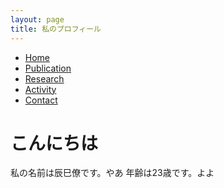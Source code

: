 ```yaml
---
layout: page
title: 私のプロフィール
---
```


<div class="header">
  <ul class="header-list">
    <li><a href="/">Home</a></li>
    <li><a href="/publication">Publication</a></li>
    <li><a href="/research">Research</a></li>
    <li><a href="/activity">Activity</a></li>
    <li><a href="/contact">Contact</a></li>
  </ul>
</div>

# こんにちは

私の名前は辰巳僚です。やあ
年齢は23歳です。よよ
